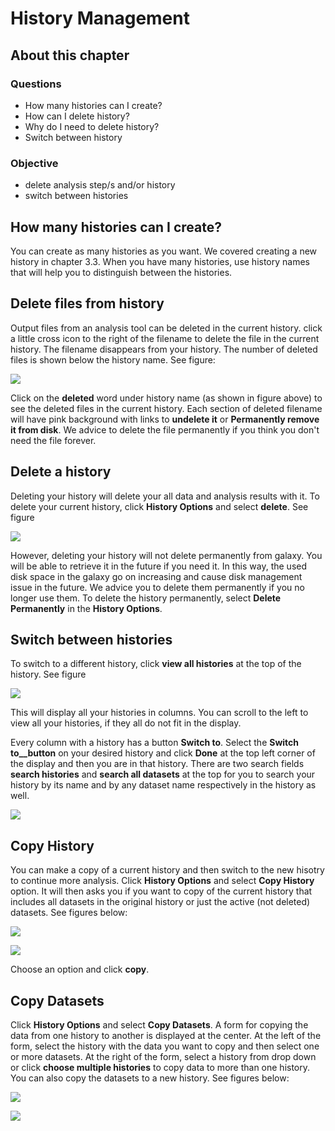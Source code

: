 # History Management

## About this chapter

### Questions
* How many histories can I create?
* How can I delete history?
* Why do I need to delete history?
* Switch between history

### Objective
* delete analysis step/s and/or history
* switch between histories


## How many histories can I create?

You can create as many histories as you want. We covered creating a new history in chapter 3.3. When you have many histories, use history names that will help you to distinguish between the histories.

## Delete files from history

Output files from an analysis tool can be deleted in the current history. click a little cross icon to the right of the filename to delete the file in the current history. The filename disappears from your history. The number of deleted files is shown below the history name. See figure:

![](images/numbers_deleted.png)

Click on the __deleted__ word under history name (as shown in figure above) to see the deleted files in the current history. Each section of deleted filename will have pink background with links to __undelete it__ or __Permanently remove it from disk__. We advice to delete the file permanently if you think you don't need the file forever.



## Delete a history

Deleting your history will delete your all data and analysis results with it. To delete your current history, click __History Options__ and select __delete__. See figure

![](images/delete_history.png)

However, deleting your history will not delete permanently from galaxy. You will be able to retrieve it in the future if you need it. In this way, the used disk space in the galaxy go on increasing and cause disk management issue in the future. We advice you to delete them permanently if you no longer use them. To delete the history permanently, select __Delete Permanently__ in the __History Options__.

## Switch between histories

To switch to a different history, click __view all histories__ at the top of the history. See figure

![](images/view_all_histories.png)

This will display all your histories in columns. You can scroll to the left to view all your histories, if they all do not fit in the display.

Every column with a history has a button __Switch to__. Select the __Switch to__button__ on your desired history and click __Done__ at the top left corner of the display and then you are in that history. There are two search fields __search histories__ and __search all datasets__ at the top for you to search your history by its name and by any dataset name respectively in the history as well.

![](images/switch_history.png)

## Copy History

You can make a copy of a current history and then switch to the new hisotry to continue more analysis. Click __History Options__ and select __Copy History__ option. It will then asks you if you want to copy of the current history that includes all datasets in the original history or just the active (not deleted) datasets. See figures below:

![](images/copy_history_1.png)

![](images/copy_history_2.png)

Choose an option and click __copy__. 

## Copy Datasets

Click __History Options__ and select __Copy Datasets__. A form for copying the data from one history to another is displayed at the center. At the left of the form, select the history with the data you want to copy and then select one or more datasets. At the right of the form, select a history from drop down or click __choose multiple histories__ to copy data to more than one history. You can also copy the datasets to a new history. See figures below:

![](images/copy_datasets_1.png)

![](images/copy_datasets_2.png)